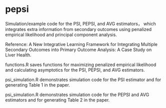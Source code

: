 # pepsi

Simulation/example code for the PSI, PEPSI, and AVG estimators， which integrates extra information from secondary outcomes using penalized empirical likelihood and principal component analysis.

Reference: A New Integrative Learning Framework for Integrating Multiple Secondary Outcomes into Primary Outcome Analysis: A Case Study on Liver Health.

functions.R saves functions for maximizing penalized empirical likelihood and calculating asymptotics for the PSI, PEPSI, and AVG estimators.

psi_simulation.R demonstrates simulation code for the PSI estimator and for generating Table 1 in the paper.

psi_simulation.R demonstrates simulation code for the PEPSI and AVG estimators and for generating Table 2 in the paper.
